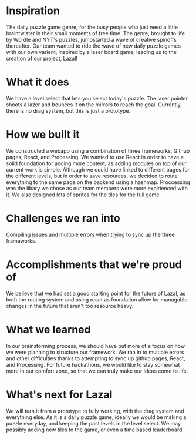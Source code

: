 # Inspiration
The daily puzzle game genre, for the busy people who just need a little braintwister in their small moments of free time. The genre, brought to life by Wordle and NYT's puzzles, jumpstarted a wave of creative spinoffs thereafter. Our team wanted to ride the wave of new daily puzzle games with our own varient, inspired by a laser board game, leading us to the creation of our project, Lazal! 
# What it does
We have a level select that lets you select today's puzzle. The laser pointer shoots a lazer and bounces it on the mirrors to reach the goal. Currently, there is no drag system, but this is just a prototype.
# How we built it
We constructed a webapp using a combination of three frameworks, Github pages, React, and Processing. We wanted to use React in order to have a solid foundation for adding more content, as adding modules on top of our current work is simple. Although we could have linked to different pages for the different levels, but in order to save resources, we decided to route everything to the same page on the backend using a hashmap. Proccessing was the libary we chose as our team members were more expirienced with it. We also designed lots of sprites for the tiles for the full game.
# Challenges we ran into
Compiling issues and multiple errors when trying to sync up the three frameworks. 
# Accomplishments that we're proud of
We believe that we had set a good starting point for the future of Lazal, as both the routing system and using react as foundation allow for managable changes in the future that aren't too resource heavy.
# What we learned
In our brainstorming process, we should have put more of a focus on how we were planning to structure our framework. We ran in to multiple errors and other difficulties thanks to attempting to sync up github pages, React, and Processing. For future hackathons, we would like to stay somewhat more in our comfort zone, so that we can truly make our ideas come to life.
# What's next for Lazal
We will turn it from a prototype to fully working, with the drag system and everything else. As it is a daily puzzle game, ideally we would be making a puzzle everyday, and keeping the past levels in the level select. We may possibly adding new tiles to the game, or even a time based leaderboard.
